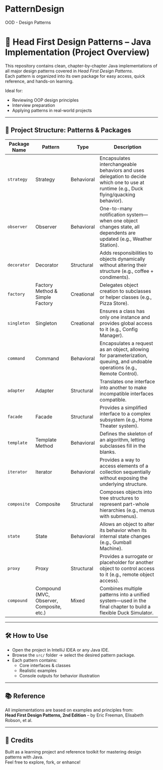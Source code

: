 # PatternDesign
OOD - Design Patterns

# 🎯 Head First Design Patterns – Java Implementation (Project Overview)

This repository contains clean, chapter-by-chapter Java implementations of all major design patterns covered in *Head First Design Patterns*.  
Each pattern is organized into its own package for easy access, quick reference, and hands-on learning.

Ideal for:

- Reviewing OOP design principles
- Interview preparation
- Applying patterns in real-world projects

---

## 📁 Project Structure: Patterns & Packages

| Package Name | Pattern | Type | Description |
|--------------|---------|------|-------------|
| `strategy` | Strategy | Behavioral | Encapsulates interchangeable behaviors and uses delegation to decide which one to use at runtime (e.g., Duck flying/quacking behavior). |
| `observer` | Observer | Behavioral | One-to-many notification system—when one object changes state, all dependents are updated (e.g., Weather Station). |
| `decorator` | Decorator | Structural | Adds responsibilities to objects dynamically without altering their structure (e.g., coffee + condiments). |
| `factory` | Factory Method & Simple Factory | Creational | Delegates object creation to subclasses or helper classes (e.g., Pizza Store). |
| `singleton` | Singleton | Creational | Ensures a class has only one instance and provides global access to it (e.g., Config Manager). |
| `command` | Command | Behavioral | Encapsulates a request as an object, allowing for parameterization, queuing, and undoable operations (e.g., Remote Control). |
| `adapter` | Adapter | Structural | Translates one interface into another to make incompatible interfaces compatible. |
| `facade` | Facade | Structural | Provides a simplified interface to a complex subsystem (e.g., Home Theater system). |
| `template` | Template Method | Behavioral | Defines the skeleton of an algorithm, letting subclasses fill in the blanks. |
| `iterator` | Iterator | Behavioral | Provides a way to access elements of a collection sequentially without exposing the underlying structure. |
| `composite` | Composite | Structural | Composes objects into tree structures to represent part-whole hierarchies (e.g., menus with submenus). |
| `state` | State | Behavioral | Allows an object to alter its behavior when its internal state changes (e.g., Gumball Machine). |
| `proxy` | Proxy | Structural | Provides a surrogate or placeholder for another object to control access to it (e.g., remote object access). |
| `compound` | Compound (MVC, Observer, Composite, etc.) | Mixed | Combines multiple patterns into a unified system—used in the final chapter to build a flexible Duck Simulator. |

---

## 🛠 How to Use

- Open the project in IntelliJ IDEA or any Java IDE.
- Browse the `src/` folder → select the desired pattern package.
- Each pattern contains:
    - Core interfaces & classes
    - Realistic examples
    - Console outputs for behavior illustration

---

## 📚 Reference

All implementations are based on examples and principles from:  
**Head First Design Patterns, 2nd Edition** – by Eric Freeman, Elisabeth Robson, et al.

---

## 🙌 Credits

Built as a learning project and reference toolkit for mastering design patterns with Java.  
Feel free to explore, fork, or enhance!


